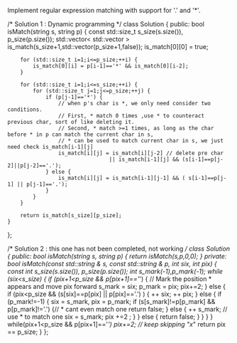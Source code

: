 Implement regular expression matching with support for '.' and '*'.
    
    

/* Solution 1 : Dynamic programming */
class Solution {
public:
    bool isMatch(string s, string p) {
        const std::size_t s_size(s.size()), p_size(p.size());
        std::vector< std::vector<bool> > is_match(s_size+1,std::vector<bool>(p_size+1,false));
        is_match[0][0] = true;
        
        for (std::size_t i=1;i<=p_size;++i) {
            is_match[0][i] = p[i-1]=='*' && is_match[0][i-2];
        }
        
        for (std::size_t i=1;i<=s_size;++i) {
            for (std::size_t j=1;j<=p_size;++j) {
                if (p[j-1]=='*') {
                    // when p's char is *, we only need consider two conditions.
                    // First, * match 0 times ,use * to counteract previous char, sort of like deleting it.
                    // Second, * match >=1 times, as long as the char before * in p can match the current char in s, 
                    // * can be used to match current char in s, we just need check is_match[i-1][j]
                    is_match[i][j] = is_match[i][j-2] // delete pre char
                                    || is_match[i-1][j] && (s[i-1]==p[j-2]||p[j-2]=='.'); 
                } else {
                    is_match[i][j] = is_match[i-1][j-1] && ( s[i-1]==p[j-1] || p[j-1]=='.');
                }
            }
        }
        
        return is_match[s_size][p_size];
    }
};

/* Solution 2 : this one has not been completed, not working */
class Solution {
public:
    bool isMatch(string s, string p) {
        return isMatch(s,p,0,0);
    }
private:
    bool isMatch(const std::string & s, const std::string & p, int six, int pix) {
        const int s_size(s.size()), p_size(p.size());
        int s_mark(-1),p_mark(-1);
        while (six<s_size) {
            if (pix+1<p_size && p[pix+1]=='*') {
                // Mark the position * appears and move pix forward
                s_mark = six;
                p_mark = pix;
                pix+=2;
            } else {
                if (pix<p_size && (s[six]==p[pix] || p[pix]=='.') ) {
                    ++ six;
                    ++ pix;
                } else {
                    if (p_mark!=-1) {
                        six = s_mark, pix = p_mark;
                       if (s[s_mark]!=p[p_mark] && p[p_mark]!='.') {// * cant even match one
                           return false;
                       } else {
                           ++ s_mark; // use * to match one 
                           six = s_mark;
                           pix +=2 ;
                       }
                    } else {
                        return false;
                    }
                }
            }
        }
        while(pix+1<p_size && p[pix+1]=='*') pix+=2; // keep skipping "x*"
        return pix == p_size;
    }
};
